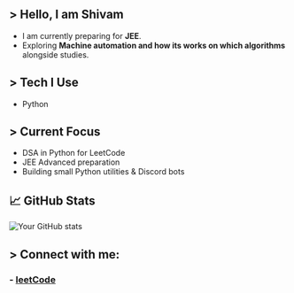 ## > Hello, I am Shivam

- I am currently preparing for **JEE**.  
- Exploring **Machine automation and how its works on which algorithms** alongside studies.

## > Tech I Use
- Python 

## > Current Focus
- DSA in Python for LeetCode
- JEE Advanced preparation
- Building small Python utilities & Discord bots

## 📈 GitHub Stats
![Your GitHub stats](https://github-readme-stats.vercel.app/api?username=shivamsir&show_icons=true&theme=tokyonight)


## > Connect with me:
### - [leetCode](https://leetcode.com/u/Shivamgupta7709/)
